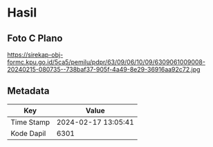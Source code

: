 # Hasil

## Foto C Plano

https://sirekap-obj-formc.kpu.go.id/5ca5/pemilu/pdpr/63/09/06/10/09/6309061009008-20240215-080735--738baf37-905f-4a49-8e29-36916aa92c72.jpg


## Metadata

| Key        | Value               |
| ---------- | ------------------- |
| Time Stamp | 2024-02-17 13:05:41 |
| Kode Dapil | 6301                |




